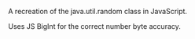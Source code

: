 A recreation of the java.util.random class in JavaScript.

Uses JS BigInt for the correct number byte accuracy.